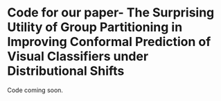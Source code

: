 # Code for our paper-  The Surprising Utility of Group Partitioning in Improving Conformal Prediction of Visual Classifiers under Distributional Shifts

Code coming soon.
